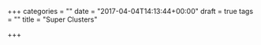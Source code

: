 +++
categories = ""
date = "2017-04-04T14:13:44+00:00"
draft = true
tags = ""
title = "Super Clusters"

+++
